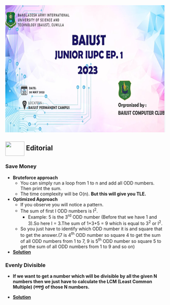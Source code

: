 <img src = "assets/Banner2.PNG" align = "center" width = "1000px" height = "400px">

## <img src = "https://cdn.dribbble.com/users/1138721/screenshots/10809828/media/478d32b2e65c8c3194b7f2154e179231.gif" align = "center" width = "60px" height = "45px"> Editorial

### Save Money
- **Bruteforce approach** 
    - You can simply run a loop from 1 to n and add all ODD numbers. Then print the sum.
    - The time complexity will be O(n). **But this will give you TLE.**
- **Optimized Approach**
    - If you observe you will notice a pattern.
    - The sum of first I ODD numbers is I<sup>2</sup>.
        - Example: 5 is the 3<sup>rd</sup> ODD number (Before that we have 1 and 3).So here I = 3.The sum of 1+3+5 = 9 which is equal to 3<sup>2</sup> or I<sup>2</sup>.
    - So you just have to identify which ODD number it is and square that to get the answer.(7 is 4<sup>th</sup> ODD number so square 4 to get the sum of all ODD numbers from 1 to 7, 9 is 5<sup>th</sup> ODD number so square 5 to get the sum of all ODD numbers from 1 to 9 and so on) 
- [**Solution**](https://github.com/khalid586/Problem-Setting/blob/main/Solutions/Solution%5BSave%20Money%5D.cpp)

### Evenly Divisible
- **If we want to get a number which will be divisible by all the given N numbers then we just have to calculate the LCM (Least Common Multiple) (লসাগু) of those N numbers.**

- [**Solution**](https://github.com/khalid586/Problem-Setting/blob/main/Solutions/Solution%5BEvenly%20Divisible%5D.cpp)